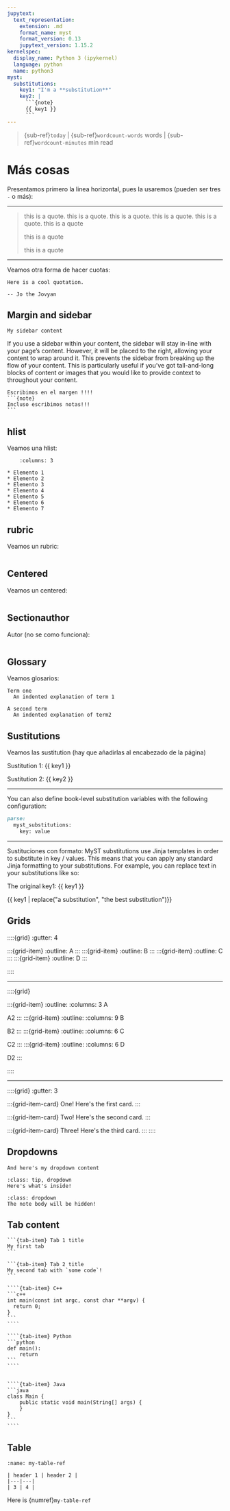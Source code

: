 ```yaml
---
jupytext:
  text_representation:
    extension: .md
    format_name: myst
    format_version: 0.13
    jupytext_version: 1.15.2
kernelspec:
  display_name: Python 3 (ipykernel)
  language: python
  name: python3
myst:
  substitutions:
    key1: "I'm a **substitution**"
    key2: |
      ```{note}
      {{ key1 }}
      ```
---
```


> {sub-ref}`today` | {sub-ref}`wordcount-words` words | {sub-ref}`wordcount-minutes` min read

# Más cosas



Presentamos primero la linea horizontal, pues la usaremos (pueden ser tres `-` o más):

--------------------------------------------------------------------------------

> this is a quote. this is a quote. this is a quote. this is a quote. this is a quote. this is a quote
>
> this is a quote
>
> this is a quote

--------------------------------------------------------------------------------

Veamos otra forma de hacer cuotas:
```{epigraph}
Here is a cool quotation.

-- Jo the Jovyan
```

## Margin and sidebar

```{sidebar} My sidebar title
My sidebar content
```
If you use a sidebar within your content, the sidebar will stay in-line with your page’s content. However, it will be placed to the right, allowing your content to wrap around it. This prevents the sidebar from breaking up the flow of your content. This is particularly useful if you’ve got tall-and-long blocks of content or images that you would like to provide context to throughout your content.



````{margin}
Escribimos en el margen !!!!
```{note}
Incluso escribimos notas!!!
```
````

## hlist

Veamos una hlist:

```{hlist}
    :columns: 3

* Elemento 1
* Elemento 2
* Elemento 3
* Elemento 4
* Elemento 5
* Elemento 6
* Elemento 7
```

## rubric

Veamos un rubric:
```{rubric} This is a rubric (título chulo básicamente)
```

## Centered

Veamos un centered:
```{centered} Esto es un centered (negrita y centrado)
```

## Sectionauthor

Autor (no se como funciona):

```{sectionauthor} David Castaño Bandín <david.castano@uma.es>
```

## Glossary

Veamos glosarios:
```{glossary}
Term one
  An indented explanation of term 1

A second term
  An indented explanation of term2
```

## Sustitutions

Veamos las sustitution (hay que añadirlas al encabezado de la página)

Sustitution 1: {{ key1 }}

Sustitution 2: {{ key2 }}

--------------------------------------------------------------------------------

You can also define book-level substitution variables with the following configuration:

```markdown
parse:
  myst_substitutions:
    key: value
```

--------------------------------------------------------------------------------
Sustituciones con formato: MyST substitutions use Jinja templates in order to substitute in key / values. This means that you can apply any standard Jinja formatting to your substitutions. For example, you can replace text in your substitutions like so:

The original key1: {{ key1 }}

{{ key1 | replace("a substitution", "the best substitution")}}


## Grids

::::{grid}
:gutter: 4

:::{grid-item}
:outline:
A
:::
:::{grid-item}
:outline:
B
:::
:::{grid-item}
:outline:
C
:::
:::{grid-item}
:outline:
D
:::

::::

--------------------------------------------------------------------------------

::::{grid}

:::{grid-item}
:outline:
:columns: 3
A

A2
:::
:::{grid-item}
:outline:
:columns: 9
B

B2
:::
:::{grid-item}
:outline:
:columns: 6
C

C2
:::
:::{grid-item}
:outline:
:columns: 6
D

D2
:::

::::

--------------------------------------------------------------------------------

::::{grid}
:gutter: 3

:::{grid-item-card} One!
Here's the first card.
:::

:::{grid-item-card} Two!
Here's the second card.
:::

:::{grid-item-card} Three!
Here's the third card.
:::
::::

## Dropdowns

```{dropdown} Here's my dropdown
And here's my dropdown content
```

```{admonition} Click here!
:class: tip, dropdown
Here's what's inside!
```

```{note}
:class: dropdown
The note body will be hidden!
```

## Tab content

````{tab-set}
```{tab-item} Tab 1 title
My first tab
```

```{tab-item} Tab 2 title
My second tab with `some code`!
```
````


`````{tab-set}
````{tab-item} C++
```c++
int main(const int argc, const char **argv) {
  return 0;
}
```
````

````{tab-item} Python
```python
def main():
    return
```
````


````{tab-item} Java
```java
class Main {
    public static void main(String[] args) {
    }
}
```
````

`````


## Table 

```{table} My table title
:name: my-table-ref

| header 1 | header 2 |
|---|---|
| 3 | 4 |
```

Here is {numref}`my-table-ref`